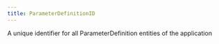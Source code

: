 ```yaml
---
title: ParameterDefinitionID
---
```


A unique identifier for all ParameterDefinition entities of the application

